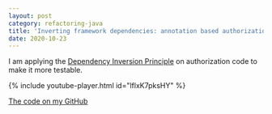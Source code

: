 ```yaml
---
layout: post
category: refactoring-java
title: 'Inverting framework dependencies: annotation based authorization'
date: 2020-10-23
---
```


I am applying the [Dependency Inversion Principle](https://en.wikipedia.org/wiki/Dependency_inversion_principle) on authorization code to make it more testable.

{% include youtube-player.html id="lflxK7pksHY" %}

[The code on my GitHub](https://github.com/gregorriegler/framework-dependency-kata)